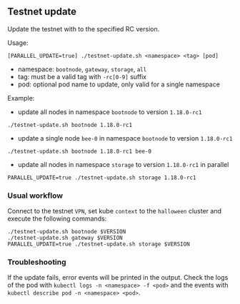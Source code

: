## Testnet update

Update the testnet with to the specified RC version.

Usage:
```
[PARALLEL_UPDATE=true] ./testnet-update.sh <namespace> <tag> [pod]
```
- namespace: `bootnode`, `gateway`, `storage`, `all`
- tag: must be a valid tag with `-rc[0-9]` suffix
- pod: optional pod name to update, only valid for a single namespace

Example:
- update all nodes in namespace `bootnode` to version `1.18.0-rc1`
```
./testnet-update.sh bootnode 1.18.0-rc1
```
- update a single node `bee-0` in namespace `bootnode` to version `1.18.0-rc1`
```
./testnet-update.sh bootnode 1.18.0-rc1 bee-0
```
- update all nodes in namespace `storage` to version `1.18.0-rc1` in parallel
```
PARALLEL_UPDATE=true ./testnet-update.sh storage 1.18.0-rc1
```

### Usual workflow
Connect to the testnet `VPN`, set kube `context` to the `halloween` cluster and execute the following commands:
```
./testnet-update.sh bootnode $VERSION
./testnet-update.sh gateway $VERSION
PARALLEL_UPDATE=true ./testnet-update.sh storage $VERSION
```

### Troubleshooting
If the update fails, error events will be printed in the output.
Check the logs of the pod with `kubectl logs -n <namespace> -f <pod>` and the events with `kubectl describe pod -n <namespace> <pod>`.
